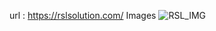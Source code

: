 url : https://rslsolution.com/
Images
![RSL_IMG](https://github.com/user-attachments/assets/b26cd06a-1768-4cb2-8d97-c41b4f430721)
